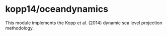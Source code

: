 # kopp14/oceandynamics

This module implements the Kopp et al. (2014) dynamic sea level projection methodology.
